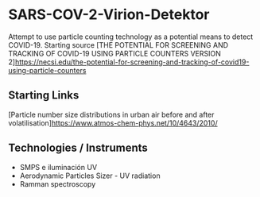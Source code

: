 # SARS-COV-2-Virion-Detektor
Attempt to use particle counting technology as a potential means to detect COVID-19.
Starting source [THE POTENTIAL FOR SCREENING AND TRACKING OF COVID-19 USING PARTICLE COUNTERS VERSION 2]https://necsi.edu/the-potential-for-screening-and-tracking-of-covid19-using-particle-counters

## Starting Links

[Particle number size distributions in urban air before and after volatilisation]https://www.atmos-chem-phys.net/10/4643/2010/

## Technologies / Instruments

* SMPS e iluminación UV
* Aerodynamic Particles Sizer - UV radiation
* Ramman spectroscopy
